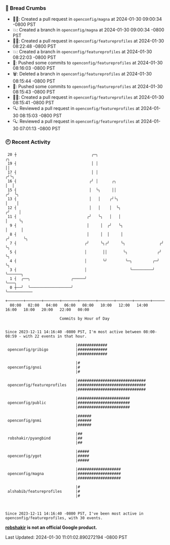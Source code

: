 ### 🍞 Bread Crumbs

 * ✍🏼: Created a pull request in `openconfig/magna` at 2024-01-30 09:00:34 -0800 PST
 * 💥: Created a branch in `openconfig/magna` at 2024-01-30 09:00:34 -0800 PST
 * ✍🏼: Created a pull request in `openconfig/featureprofiles` at 2024-01-30 08:22:48 -0800 PST
 * 💥: Created a branch in `openconfig/featureprofiles` at 2024-01-30 08:22:03 -0800 PST
 * 🚢: Pushed some commits to `openconfig/featureprofiles` at 2024-01-30 08:16:03 -0800 PST
 * 🗑: Deleted a branch in `openconfig/featureprofiles` at 2024-01-30 08:15:44 -0800 PST
 * 🚢: Pushed some commits to `openconfig/featureprofiles` at 2024-01-30 08:15:43 -0800 PST
 * ✍🏼: Created a pull request in `openconfig/featureprofiles` at 2024-01-30 08:15:41 -0800 PST
 * 🔍: Reviewed a pull request in  `openconfig/featureprofiles` at 2024-01-30 08:15:03 -0800 PST
 * 🔍: Reviewed a pull request in  `openconfig/featureprofiles` at 2024-01-30 07:01:13 -0800 PST

### 🕘 Recent Activity
```
 20 ┼                                 ╭─╮                                ╭╮
 19 ┤                                 │ │                                ││
 17 ┤                                 │ │                               ╭╯╰╮
 16 ┤                                ╭╯ │      ╭╮                       │  │
 15 ┤                                │  ╰╮     ││                      ╭╯  ╰╮
 13 ┤                                │   │    ╭╯╰╮                     │    │
 12 ┤                                │   │    │  ╰╮                   ╭╯    │
 11 ┤                               ╭╯   ╰╮   │   │                   │     ╰╮
  9 ┤                               │     │  ╭╯   ╰╮                  │      │
  8 ┤                               │     │  │     │                 ╭╯      ╰╮
  7 ┤                              ╭╯     ╰╮╭╯     ╰╮               ╭╯        ╰╮
  5 ┤                              │       ││       ╰╮             ╭╯          ╰╮
  4 ┤                              │       ╰╯        ╰─╮         ╭─╯            ╰╮
  3 ┤                              │                   ╰─────────╯               ╰──────╮
  1 ┤  ╭──╮                  ╭─────╯                                                    ╰───╮
  0 ┼──╯  ╰──────────────────╯                                                              ╰───────────
    +───────+───────+───────+───────+───────+───────+───────+───────+───────+───────+───────+───────+────
  00:00   02:00   04:00   06:00   08:00   10:00   12:00   14:00   16:00   18:00   20:00   22:00   00:00   

						Commits by Hour of Day


Since 2023-12-11 14:16:40 -0800 PST, I'm most active between 08:00-08:59 - with 22 events in that hour.

```



```
                               |#############
 openconfig/gribigo            |#############
                               |#############

                               |#
 openconfig/gnoi               |#
                               |#

                               |##############################
 openconfig/featureprofiles    |##############################
                               |##############################

                               |#######################
 openconfig/public             |#######################
                               |#######################

                               |######
 openconfig/gnmi               |######
                               |######

                               |##
 robshakir/pyangbind           |##
                               |##

                               |#####
 openconfig/ygot               |#####
                               |#####

                               |###################
 openconfig/magna              |###################
                               |###################

                               |#
 alshabib/featureprofiles      |#
                               |#



Since 2023-12-11 14:16:40 -0800 PST, I've been most active in openconfig/featureprofiles, with 30 events.

```
**[robshakir](mailto:robjs@google.com) is not an official Google product.**  


Last Updated: 2024-01-30 11:01:02.890272194 -0800 PST
